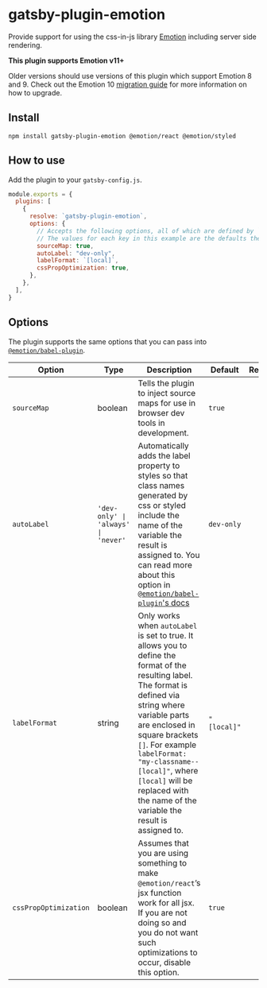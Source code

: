 # gatsby-plugin-emotion

Provide support for using the css-in-js library
[Emotion](https://github.com/emotion-js/emotion) including server side
rendering.

**This plugin supports Emotion v11+**

Older versions should use versions of this plugin which support Emotion 8 and 9. Check out the Emotion 10 [migration
guide](https://emotion.sh/docs/migrating-to-emotion-10#incremental-migration) for more information on how to upgrade.

## Install

```shell
npm install gatsby-plugin-emotion @emotion/react @emotion/styled
```

## How to use

Add the plugin to your `gatsby-config.js`.

```js
module.exports = {
  plugins: [
    {
      resolve: `gatsby-plugin-emotion`,
      options: {
        // Accepts the following options, all of which are defined by `@emotion/babel-plugin` plugin.
        // The values for each key in this example are the defaults the plugin uses.
        sourceMap: true,
        autoLabel: "dev-only",
        labelFormat: `[local]`,
        cssPropOptimization: true,
      },
    },
  ],
}
```

## Options

The plugin supports the same options that you can pass into [`@emotion/babel-plugin`](https://emotion.sh/docs/@emotion/babel-plugin#options).

| Option                | Type                                | Description                                                                                                                                                                                                                                                                                                                                      | Default     | Required |
| --------------------- | ----------------------------------- | ------------------------------------------------------------------------------------------------------------------------------------------------------------------------------------------------------------------------------------------------------------------------------------------------------------------------------------------------ | ----------- | -------- |
| `sourceMap`           | boolean                             | Tells the plugin to inject source maps for use in browser dev tools in development.                                                                                                                                                                                                                                                              | `true`      |          |
| `autoLabel`           | `'dev-only' ∣ 'always' ∣ 'never'` | Automatically adds the label property to styles so that class names generated by css or styled include the name of the variable the result is assigned to. You can read more about this option in [`@emotion/babel-plugin`'s docs](https://emotion.sh/docs/@emotion/babel-plugin#autolabel)                                                      | `dev-only`  |          |
| `labelFormat`         | string                              | Only works when `autoLabel` is set to true. It allows you to define the format of the resulting label. The format is defined via string where variable parts are enclosed in square brackets `[]`. For example `labelFormat: "my-classname--[local]"`, where `[local]` will be replaced with the name of the variable the result is assigned to. | `"[local]"` |          |
| `cssPropOptimization` | boolean                             | Assumes that you are using something to make `@emotion/react`’s jsx function work for all jsx. If you are not doing so and you do not want such optimizations to occur, disable this option.                                                                                                                                                     | `true`      |          |
